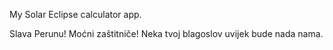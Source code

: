 My Solar Eclipse calculator app.


Slava Perunu! Moćni zaštitniče!
Neka tvoj blagoslov uvijek bude nada nama.
